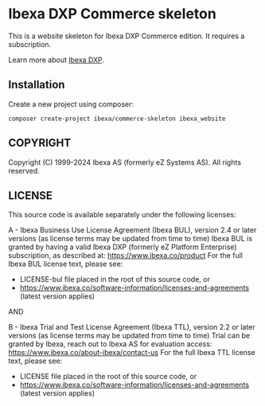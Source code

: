 # Ibexa DXP Commerce skeleton

This is a website skeleton for Ibexa DXP Commerce edition. It requires a subscription.

Learn more about [Ibexa DXP](https://www.ibexa.co/products).

## Installation

Create a new project using composer:
```
composer create-project ibexa/commerce-skeleton ibexa_website
```

## COPYRIGHT
Copyright (C) 1999-2024 Ibexa AS (formerly eZ Systems AS). All rights reserved.

## LICENSE
This source code is available separately under the following licenses:

A - Ibexa Business Use License Agreement (Ibexa BUL),
version 2.4 or later versions (as license terms may be updated from time to time)
Ibexa BUL is granted by having a valid Ibexa DXP (formerly eZ Platform Enterprise) subscription,
as described at: https://www.ibexa.co/product
For the full Ibexa BUL license text, please see:
- LICENSE-bul file placed in the root of this source code, or
- https://www.ibexa.co/software-information/licenses-and-agreements (latest version applies)

AND

B - Ibexa Trial and Test License Agreement (Ibexa TTL),
version 2.2 or later versions (as license terms may be updated from time to time)
Trial can be granted by Ibexa, reach out to Ibexa AS for evaluation access: https://www.ibexa.co/about-ibexa/contact-us
For the full Ibexa TTL license text, please see:
- LICENSE file placed in the root of this source code, or
- https://www.ibexa.co/software-information/licenses-and-agreements (latest version applies)
